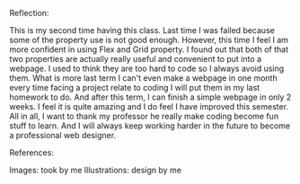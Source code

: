 Reflection:

This is my second time having this class. Last time I was failed because some of the property use is not good enough. However, this time I feel I am more confident in using Flex and Grid property. I found out that both of that two properties are actually really useful and convenient to put into a webpage. I used to think they are too hard to code so I always avoid using them. What is more last term I can't even make a webpage in one month every time facing a project relate to coding I will put them in my last homework to do. And after this term, I can finish a simple webpage in only 2 weeks. I feel it is quite amazing and I do feel I have improved this semester. All in all, I want to thank my professor he really make coding become fun stuff to learn. And I will always keep working harder in the future to become a professional web designer.

References: 

Images: took by me
Illustrations: design by me
